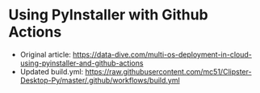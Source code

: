 # Using PyInstaller with Github Actions

- Original article: https://data-dive.com/multi-os-deployment-in-cloud-using-pyinstaller-and-github-actions
- Updated build.yml: https://raw.githubusercontent.com/mc51/Clipster-Desktop-Py/master/.github/workflows/build.yml
